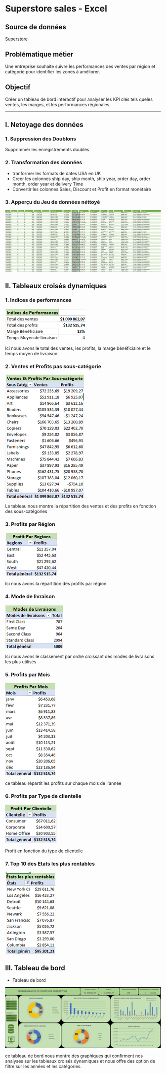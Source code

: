 # Superstore sales - Excel

## Source de données
[Superstore](https://www.kaggle.com/datasets/vivek468/superstore-dataset-final)

## Problématique métier
Une entreprise souhaite suivre les performances des ventes par région et catégorie pour identifier les zones à améliorer.

## Objectif
Créer un tableau de bord interactif pour analyser les KPI clés tels queles ventes, les marges, et les performances régionales.

---
## I.  Netoyage des données 

### 1. Suppression des Doublons
Supprimmer les enregistrements doubles
### 2. Transformation des données
 - tranformer les formats de dates USA en UK
 - Creer les colonnes ship day, ship month, ship year, order day, order month, order year et delivery Time 
 - Convertir les colonnes Sales, Discount et Profit en format monétaire 

### 3. Apperçu du Jeu de données néttoyé

![Ventes](superstore_data.png)

 ## II. Tableaux croisés dynamiques 
 ### 1. Indices de performances

 ![TCD](superstore_kpi.png)

 Ici nous avons le total des ventes, les profits, la marge bénéficiaire et le temps moyen de livraison

 ### 2. Ventes et Profits pas sous-catégorie

 ![TCD](superstore_subcategories.png)

 Le tableau nous montre la répartition des ventes et des profits en fonction des sous-catégories 
 ### 3. Profits par Région

 ![TCD](superstore_region.png)

  Ici nous avons la répartition des profits par région

 ### 4. Mode de livraison

 ![TCD](superstore_ship_mode.png)

   Ici nous avons le classement par ordre croissant des modes de  livraisons les plus utilisés

### 5. Profits par Mois

 ![TCD](superstore_month_trend.png)

  ce tableau répartit les profits sur chaque mois de l'année

### 6. Profits par Type de clientelle

 ![TCD](superstore_segment.png)

  Profit en fonction du type de clientelle 

### 7. Top 10 des Etats les plus rentables

 ![TCD](superstore_state.png)
 
 

 ## III. Tableau de bord 

 - Tableau de bord

 ![TCD](dashbord.png)

 ce tableau de bord nous montre des graphiques qui confirment nos analyses sur les tableaux croisés dynamiques et nous offre des option de filtre sur les années et les catégories.
 